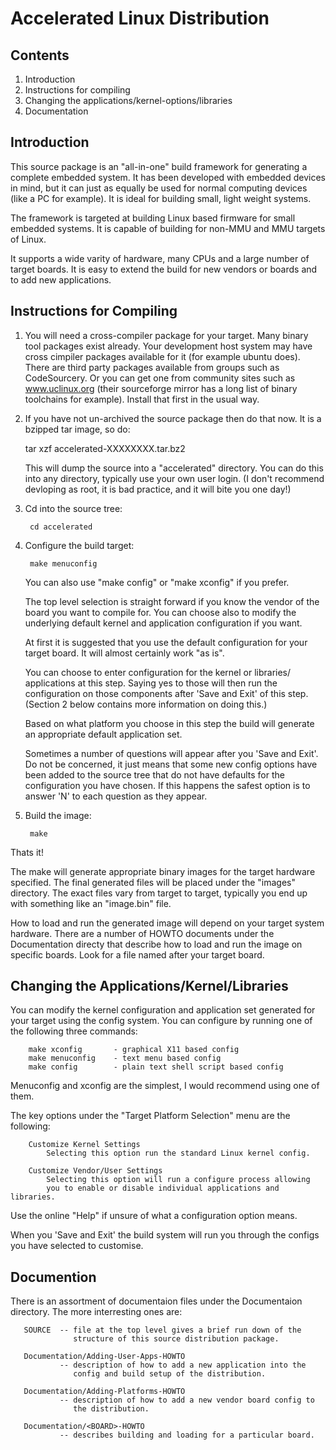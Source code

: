 Accelerated Linux Distribution
==============================

Contents
--------

1. Introduction
2. Instructions for compiling
3. Changing the applications/kernel-options/libraries
4. Documentation


Introduction
------------

This source package is an "all-in-one" build framework for generating a
complete embedded system. It has been developed with embedded devices
in mind, but it can just as equally be used for normal computing devices
(like a PC for example). It is ideal for building small, light weight
systems.

The framework is targeted at building Linux based firmware for small
embedded systems. It is capable of building for non-MMU and MMU targets
of Linux.

It supports a wide varity of hardware, many CPUs and a large number of
target boards. It is easy to extend the build for new vendors or boards
and to add new applications.


Instructions for Compiling
--------------------------

  1. You will need a cross-compiler package for your target. Many binary
     tool packages exist already. Your development host system may have
     cross cimpiler packages available for it (for example ubuntu does).
     There are third party packages available from groups such as
     CodeSourcery. Or you can get one from community sites such as
     www.uclinux.org (their sourceforge mirror has a long list of binary
     toolchains for example). Install that first in the usual way.
 
  2. If you have not un-archived the source package then do that now.
     It is a bzipped tar image, so do:
 
       tar xzf accelerated-XXXXXXXX.tar.bz2
 
     This will dump the source into a "accelerated" directory.
     You can do this into any directory, typically use your own user
     login. (I don't recommend devloping as root, it is bad practice,
     and it will bite you one day!)
 
  3. Cd into the source tree:
 
          cd accelerated
 
  4. Configure the build target:
 
          make menuconfig
 
     You can also use "make config" or "make xconfig" if you prefer.
 
     The top level selection is straight forward if you know the vendor of
     the board you want to compile for. You can choose also to modify the
     underlying default kernel and application configuration if you want.
 
     At first it is suggested that you use the default configuration for
     your target board. It will almost certainly work "as is".

     You can choose to enter configuration for the kernel or libraries/
     applications at this step. Saying yes to those will then run the
     configuration on those components after 'Save and Exit' of this step.
     (Section 2 below contains more information on doing this.)

     Based on what platform you choose in this step the build will generate
     an appropriate default application set.

     Sometimes a number of questions will appear after you 'Save and Exit'.
     Do not be concerned, it just means that some new config options have
     been added to the source tree that do not have defaults for the
     configuration you have chosen.  If this happens the safest option is
     to answer 'N' to each question as they appear.

  5. Build the image:
 
          make
 
 
  Thats it!
 
  The make will generate appropriate binary images for the target hardware
  specified. The final generated files will be placed under the "images"
  directory. The exact files vary from target to target, typically you end
  up with something like an "image.bin" file.

  How to load and run the generated image will depend on your target system
  hardware. There are a number of HOWTO documents under the Documentation
  directy that describe how to load and run the image on specific boards.
  Look for a file named after your target board.


Changing the Applications/Kernel/Libraries
------------------------------------------

  You can modify the kernel configuration and application set generated for
  your target using the config system. You can configure by running one of
  the following three commands:

        make xconfig       - graphical X11 based config
        make menuconfig    - text menu based config
        make config        - plain text shell script based config

  Menuconfig and xconfig are the simplest, I would recommend using one of
  them.

  The key options under the "Target Platform Selection" menu are the
  following:

        Customize Kernel Settings
            Selecting this option run the standard Linux kernel config.

        Customize Vendor/User Settings
            Selecting this option will run a configure process allowing
            you to enable or disable individual applications and libraries.

   Use the online "Help" if unsure of what a configuration option means.

   When you 'Save and Exit' the build system will run you through the
   configs you have selected to customise.


Documention
-----------

  There is an assortment of documentaion files under the Documentaion
  directory. The more interresting ones are:

       SOURCE  -- file at the top level gives a brief run down of the
                  structure of this source distribution package.

       Documentation/Adding-User-Apps-HOWTO
               -- description of how to add a new application into the
                  config and build setup of the distribution.

       Documentation/Adding-Platforms-HOWTO
               -- description of how to add a new vendor board config to
                  the distribution.

       Documentation/<BOARD>-HOWTO
               -- describes building and loading for a particular board.

